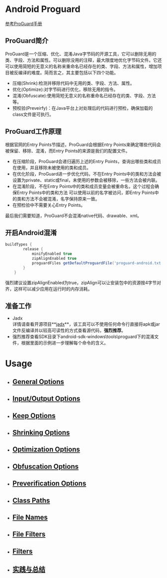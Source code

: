 # Android Proguard

 [参考ProGuard手册](https://stuff.mit.edu/afs/sipb/project/android/sdk/android-sdk-linux/tools/proguard/docs/index.html#manual/usage.html)

## ProGuard简介
ProGuard是一个压缩、优化、混淆Java字节码的开源工具，它可以删除无用的类、字段、方法和属性。可以删除没用的注释，最大限度地优化字节码文件。它还可以使用简短的无意义的名称来重命名已经存在的类、字段、方法和属性，增加项目被反编译的难度。简而言之，其主要包括以下四个功能。
* 压缩(Shrink):检测并移除代码中无用的类、字段、方法、属性。
* 优化(Optimize):对字节码进行优化，移除无用的指令。
* 混淆(Obfuscate):使用简短无意义的名称重命名已经存在的类、字段、方法等。
* 预校验(Preveirfy)：在Java平台上对处理后的代码进行预检，确保加载的class文件是可执行。

## ProGuard工作原理
根据官网的Entry Points节描述，ProGuard会根据Entry Points来确定哪些代码会被保留、移除、混淆，而Entry Points的来源是我们的配置文件。
- 在压缩阶段，ProGuard会递归遍历上述的Entry Points，查询出哪些类和成员在使用，并且移除未被使用的类和成员。
- 在优化阶段，ProGuard进一步优化代码，不在Entry Points中的类和方法会被设置为private、static或final，未使用的参数会被移除，一些方法会被内联。
- 在混淆阶段，不在Entry Points中的类和成员变量会被重命名，这个过程会确保Entry Points中的类和方法 可以使用以前的名字被访问，即Entry Points中的类和方法不会被混淆，名字保持原来一致。
- 在预检验中不需要关心Entry Points。

最后我们需要知道，ProGuard不会混淆native代码、drawable、xml。

## 开启Android混淆
```gradle
buildTypes {
        release {
            minifyEnabled true
            zipAlignEnabled true
            proguardFiles getDefaultProguardFile('proguard-android.txt'), 'proguard-rules.pro'
        }
    }
```
强烈建议设置zipAlignEnabled为true，zipAlign可以让安装包中的资源按4字节对齐，这样可以减少应用在运行时的内存消耗。

## 准备工作
- Jadx  
详情请查看开源项目**[jadx](https://github.com/skylot/jadx)**，该工具可以不使用任何命令行直接将apk或jar文件反编译并以较高可读性的方式查看源代码，**强烈推荐**。
- 强烈推荐查看SDK目录下android-sdk-windows\tools\proguard下的混淆文件，根据里面的示例进一步理解每个命令的含义。

# Usage
- ## [General Options](https://github.com/weeklynote/weeklymd/blob/master/proguard/general-options.md)
- ## [Input/Output Options](https://github.com/weeklynote/weeklymd/blob/master/proguard/io-options.md)
- ## [Keep Options](https://github.com/weeklynote/weeklymd/blob/master/proguard/keep-options.md)
- ## [Shrinking Options](https://)
- ## [Optimization Options](https://)
- ## [Obfuscation Options](https://github.com/weeklynote/weeklymd/blob/master/proguard/obfuscation-options.md)
- ## [Preverification Options](https://github.com/weeklynote/weeklymd/blob/master/proguard/preverification-options.md)
- ## [Class Paths](https://github.com/weeklynote/weeklymd/blob/master/proguard/class-paths.md)
- ## [File Names](https://github.com/weeklynote/weeklymd/blob/master/proguard/file-names.md)
- ## [File Filters](https://github.com/weeklynote/weeklymd/blob/master/proguard/file-filters.md)
- ## [Filters](https://github.com/weeklynote/weeklymd/blob/master/proguard/filters.md)
- ## [实践与总结](https://github.com/weeklynote/weeklymd/blob/master/proguard/practise.md)













